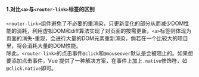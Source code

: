 #### 1.对比`<a>`与`<router-link>`标签的区别

`<router-link>`组件避免了不必要的重渲染，只更新变化的部分从而减少DOM性能的消耗，利用虚拟DOM和diff算法实现了对页面的按需更新。`<a>`标签则体现为页面的消失-重现，会进行大量的DOM元素重新渲染，倘若在一个比较大的项目里，将会消耗大量的DOM性能。<br>
除此，`<router-link>`的点击事件`@click`和`@mouseover`默认是会被阻止的。如果想要添加点击事件，Vue 提供了一种解决方案，在事件上加上`.native`修饰符，如`@click.native`即可。
